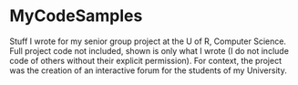 # MyCodeSamples
Stuff I wrote for my senior group project at the U of R, Computer Science.
Full project code not included, shown is only what I wrote (I do not include code of others without their explicit permission).
For context, the project was the creation of an interactive forum for the students of my University.

